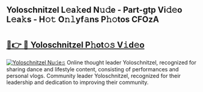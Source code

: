 ## Yoloschnitzel L𝚎a𝚔ed N𝚞𝚍e - Part-gtp Vi𝚍𝚎o L𝚎a𝚔s - H𝚘𝚝 O𝚗𝚕yf𝚊ns P𝚑𝚘tos CFOzA

# <h2><a href="http://kfeknt.oniu.top/?m=Yoloschnitzel">🔗👉 🔴 Yoloschnitzel P𝚑ot𝚘𝚜 V𝚒d𝚎o</a></h2>

[![Yoloschnitzel Nu𝚍e𝚜](https://i.imgur.com/0qMVB7G.gif)](http://kfeknt.oniu.top/?m=Yoloschnitzel)
Online thought leader Yoloschnitzel, recognized for sharing dance and lifestyle content, consisting of performances and personal vlogs. Community leader Yoloschnitzel, recognized for their leadership and dedication to improving their community.  

